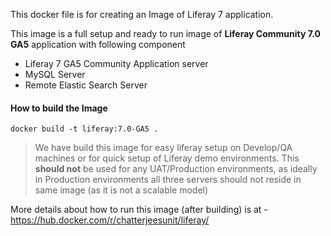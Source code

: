 
This docker file is for creating an Image of Liferay 7 application.

This image is a full setup and ready to run image of **Liferay Community 7.0 GA5** application with following component
 * Liferay 7 GA5 Community Application server
 * MySQL Server
 * Remote Elastic Search Server

#### How to build the Image
`docker build -t liferay:7.0-GA5 .`

>We have build this image for easy liferay setup on Develop/QA machines or for quick setup of Liferay demo environments. This **should not** be used for any UAT/Production environments, as ideally in Production environments all three servers should not reside in same image (as it is not a scalable model)


More details about how to run this image (after building) is at - https://hub.docker.com/r/chatterjeesunit/liferay/
